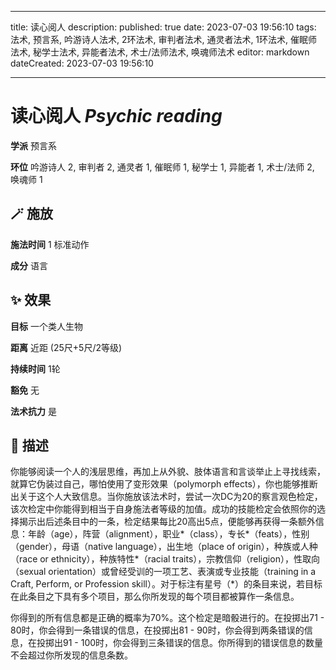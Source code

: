 
---
title: 读心阅人
description: 
published: true
date: 2023-07-03 19:56:10
tags: 法术, 预言系, 吟游诗人法术, 2环法术, 审判者法术, 通灵者法术, 1环法术, 催眠师法术, 秘学士法术, 异能者法术, 术士/法师法术, 唤魂师法术
editor: markdown
dateCreated: 2023-07-03 19:56:10

---

# **读心阅人** *Psychic reading*

**学派** 预言系 

**环位** 吟游诗人 2, 审判者 2, 通灵者 1, 催眠师 1, 秘学士 1, 异能者 1, 术士/法师 2, 唤魂师 1

## 🪄 施放

**施法时间** 1 标准动作

**成分** 语言

## ✨ 效果 

**目标** 一个类人生物 

**距离** 近距 (25尺+5尺/2等级)  

**持续时间** 1轮 

**豁免** 无

**法术抗力** 是

## 📖 描述

你能够阅读一个人的浅层思维，再加上从外貌、肢体语言和言谈举止上寻找线索，就算它伪装过自己，哪怕使用了变形效果（polymorph effects），你也能够推断出关于这个人大致信息。当你施放该法术时，尝试一次DC为20的察言观色检定，该次检定中你能得到相当于自身施法者等级的加值。成功的技能检定会依照你的选择揭示出后述条目中的一条，检定结果每比20高出5点，便能够再获得一条额外信息：年龄（age），阵营（alignment），职业*（class），专长*（feats），性别（gender），母语（native language），出生地（place of origin），种族或人种（race or ethnicity），种族特性*（racial traits），宗教信仰（religion），性取向（sexual orientation）或曾经受训的一项工艺、表演或专业技能（training in a Craft, Perform, or Profession skill）。对于标注有星号（*）的条目来说，若目标在此条目之下具有多个项目，那么你所发现的每个项目都被算作一条信息。

你得到的所有信息都是正确的概率为70%。这个检定是暗骰进行的。在投掷出71 - 80时，你会得到一条错误的信息，在投掷出81 - 90时，你会得到两条错误的信息，在投掷出91 - 100时，你会得到三条错误的信息。你所得到的错误信息的数量不会超过你所发现的信息条数。
    
